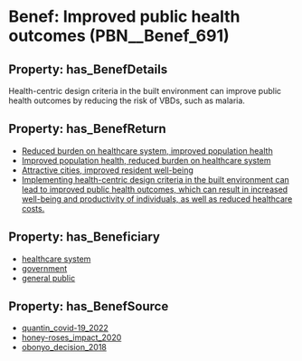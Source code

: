 # Benef: __Improved public health outcomes__ (PBN__Benef_691)

## Property: has_BenefDetails

Health-centric design criteria in the built environment can improve public health outcomes by reducing the risk of VBDs, such as malaria.

## Property: has_BenefReturn

* [Reduced burden on healthcare system, improved population health](../BenefReturn/PBN__BenefReturn_740)
* [Improved population health, reduced burden on healthcare system](../BenefReturn/PBN__BenefReturn_743)
* [Attractive cities, improved resident well-being](../BenefReturn/PBN__BenefReturn_1396)
* [Implementing health-centric design criteria in the built environment can lead to improved public health outcomes, which can result in increased well-being and productivity of individuals, as well as reduced healthcare costs.](../BenefReturn/PBN__BenefReturn_1445)

## Property: has_Beneficiary

* [healthcare system](../Stakeholder/PBN__Stakeholder_70)
* [government](../Stakeholder/PBN__Stakeholder_73)
* [general public](../Stakeholder/PBN__Stakeholder_29)

## Property: has_BenefSource

* [quantin_covid-19_2022](../Article/PBN__Article_136)
* [honey-roses_impact_2020](../Article/PBN__Article_261)
* [obonyo_decision_2018](../Article/PBN__Article_272)

